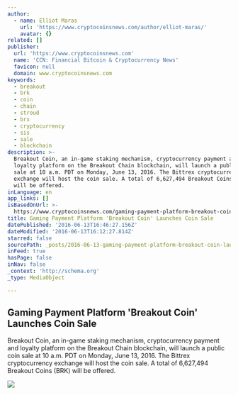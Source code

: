 ```yaml
---
author:
  - name: Elliot Maras
    url: 'https://www.cryptocoinsnews.com/author/elliot-maras/'
    avatar: {}
related: []
publisher:
  url: 'https://www.cryptocoinsnews.com'
  name: 'CCN: Financial Bitcoin & Cryptocurrency News'
  favicon: null
  domain: www.cryptocoinsnews.com
keywords:
  - breakout
  - brk
  - coin
  - chain
  - stroud
  - brx
  - cryptocurrency
  - sis
  - sale
  - blockchain
description: >-
  Breakout Coin, an in-game staking mechanism, cryptocurrency payment and
  loyalty platform on the Breakout Chain blockchain, will launch a public coin
  sale at 10 a.m. PDT on Monday, June 13, 2016. The Bittrex cryptocurrency
  exchange will host the coin sale. A total of 6,627,494 Breakout Coins (BRK)
  will be offered.
inLanguage: en
app_links: []
isBasedOnUrl: >-
  https://www.cryptocoinsnews.com/gaming-payment-platform-breakout-coin-launches-coin-sale/
title: Gaming Payment Platform 'Breakout Coin' Launches Coin Sale
datePublished: '2016-06-13T16:46:27.156Z'
dateModified: '2016-06-13T16:12:27.814Z'
starred: false
sourcePath: _posts/2016-06-13-gaming-payment-platform-breakout-coin-launches-coin-sale.md
inFeed: true
hasPage: false
inNav: false
_context: 'http://schema.org'
_type: MediaObject

---
```

<article style=""><h1>Gaming Payment Platform 'Breakout Coin' Launches Coin Sale</h1><p>Breakout Coin, an in-game staking mechanism, cryptocurrency payment and loyalty platform on the Breakout Chain blockchain, will launch a public coin sale at 10 a.m. PDT on Monday, June 13, 2016. The Bittrex cryptocurrency exchange will host the coin sale. A total of 6,627,494 Breakout Coins (BRK) will be offered.</p><img src="https://www.cryptocoinsnews.com/wp-content/uploads/2016/06/Gaming.jpg" /></article>